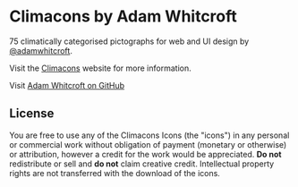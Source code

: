 # Climacons by Adam Whitcroft

75 climatically categorised pictographs for web and UI design by [@adamwhitcroft](https://www.twitter.com/#!/adamwhitcroft).

Visit the [Climacons](https://adamwhitcroft.com/climacons/) website for more information.

Visit [Adam Whitcroft on GitHub](https://github.com/AdamWhitcroft)

## License
You are free to use any of the Climacons Icons (the "icons") in any personal or commercial work without obligation of payment (monetary or otherwise) or attribution, however a credit for the work would be appreciated. **Do not** redistribute or sell and **do not** claim creative credit. Intellectual property rights are not transferred with the download of the icons.
